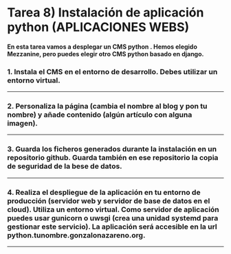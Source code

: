 # Tarea 8) Instalación de aplicación python (APLICACIONES WEBS)

#### En esta tarea vamos a desplegar un CMS python . Hemos elegido Mezzanine, pero puedes elegir otro CMS python basado en django.

### 1. Instala el CMS en el entorno de desarrollo. Debes utilizar un entorno virtual.
-------------------------------------------------------------------



### 2. Personaliza la página (cambia el nombre al blog y pon tu nombre) y añade contenido (algún artículo con alguna imagen).
--------------------------------------------------------------------

### 3. Guarda los ficheros generados durante la instalación en un repositorio github. Guarda también en ese repositorio la copia de seguridad de la bese de datos.
--------------------------------------------------------------------

### 4. Realiza el despliegue de la aplicación en tu entorno de producción (servidor web y servidor de base de datos en el cloud). Utiliza un entorno virtual. Como servidor de aplicación puedes usar gunicorn o uwsgi (crea una unidad systemd para gestionar este servicio). La aplicación será accesible en la url python.tunombre.gonzalonazareno.org.
----------------------------------------------------------------------
